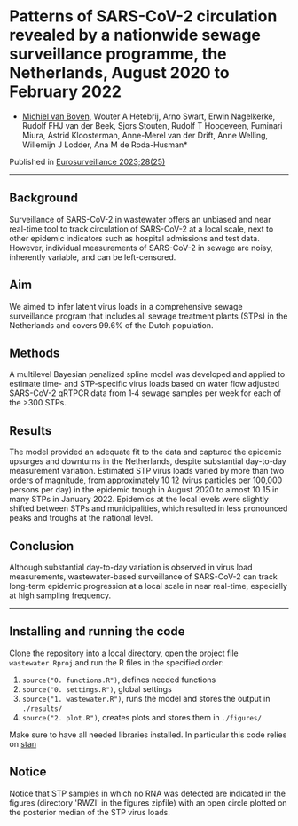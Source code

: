 # Patterns of SARS-CoV-2 circulation revealed by a nationwide sewage surveillance programme, the Netherlands, August 2020 to February 2022

* [Michiel van Boven](mailto://michiel.van.boven@rivm.nl), Wouter A Hetebrij, Arno Swart, Erwin Nagelkerke, Rudolf FHJ van der Beek, Sjors Stouten, Rudolf T Hoogeveen, Fuminari Miura, Astrid Kloosterman, Anne-Merel van der Drift, Anne Welling, Willemijn J Lodder, Ana M de Roda-Husman*

Published in [Eurosurveillance 2023;28(25)]( https://doi.org/10.2807/1560-7917.ES.2023.28.25.2200700)

---

## Background

Surveillance of SARS-CoV-2 in wastewater offers an unbiased and near real-time tool to track circulation of SARS-CoV-2 at a local scale, next to other epidemic indicators such as hospital admissions and test data. However, individual measurements of SARS-CoV-2 in sewage are noisy, inherently variable, and can be left-censored.

## Aim

We aimed to infer latent virus loads in a comprehensive sewage surveillance program that includes all sewage treatment plants (STPs) in the Netherlands and covers 99.6% of the Dutch population.

## Methods

A multilevel Bayesian penalized spline model was developed and applied to estimate time- and STP-specific virus loads based on water flow adjusted SARS-CoV-2 qRTPCR data from 1‑4 sewage samples per week for each of the >300 STPs.

## Results

The model provided an adequate fit to the data and captured the epidemic upsurges and downturns in the Netherlands, despite substantial day-to-day measurement variation. Estimated STP virus loads varied by more than two orders of magnitude, from approximately 10 12 (virus particles per 100,000 persons per day) in the epidemic trough in August 2020 to almost 10 15 in many STPs in January 2022. Epidemics at the local levels were slightly shifted between STPs and municipalities, which resulted in less pronounced peaks and troughs at the national level.

## Conclusion

Although substantial day-to-day variation is observed in virus load measurements, wastewater-based surveillance of SARS-CoV-2 can track long-term epidemic progression at a local scale in near real-time, especially at high sampling frequency.

---

## Installing and running the code

Clone the repository into a local directory, open the project file `wastewater.Rproj` and run the R files in the specified order: 
1. `source("0. functions.R")`, defines needed functions
2. `source("0. settings.R")`, global settings
3. `source("1. wastewater.R")`, runs the model and stores the output in `./results/`
4. `source("2. plot.R")`, creates plots and stores them in `./figures/`

Make sure to have all needed libraries installed. In particular this code relies on [stan](https://mc-stan.org/)

## Notice

Notice that STP samples in which no RNA was detected are indicated in the figures (directory 'RWZI' in the figures zipfile) with an open circle plotted on the posterior median of the STP virus loads.  
